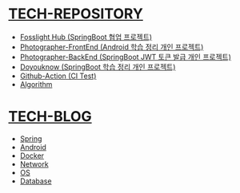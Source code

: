 # [TECH-REPOSITORY](https://github.com/Gseungmin/Tech-blog)
* [Fosslight Hub (SpringBoot 협업 프로젝트)](https://six-mass-051.notion.site/Fosslight-Hub-c7259bb3917346fbaa8d51c1c89fb946)
* [Photographer-FrontEnd (Android 학습 정리 개인 프로젝트)](https://github.com/Gseungmin/UmcAndroid)
* [Photographer-BackEnd (SpringBoot JWT 토큰 발급 개인 프로젝트)](https://github.com/Gseungmin/JWTStudy)
* [Doyouknow (SpringBoot 학습 정리 개인 프로젝트)](https://github.com/Gseungmin/Doyouknow)
* [Github-Action (CI Test)](https://github.com/Gseungmin/Github-Action)
* [Algorithm](https://github.com/Gseungmin/Algorithm)

# [TECH-BLOG](https://six-mass-051.notion.site/b7c21103db2c4e79b33c91b7386a3a65?v=8a635477f98e4b8dbd7cc438d4dd81a7)

* [Spring](https://six-mass-051.notion.site/dd98865bb5d94dc6bf0c6510a932a9b8?v=f294f6f5a06a45e99aa820f6cee3b3d2)
* [Android](https://six-mass-051.notion.site/Android-c9cb99610e4b4741b3006199fb74d0d6)
* [Docker](https://six-mass-051.notion.site/Docker-7ada4d8e5aef49e697054600c7af6457)
* [Network](https://six-mass-051.notion.site/9f31dcd5139e4b1596be6f937ec9beb4)
* [OS]()
* [Database]()
